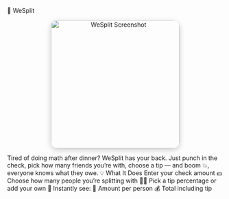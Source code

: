 🍕 WeSplit
<p align="center"> <img src="https://github.com/user-attachments/assets/6d6dd89f-0f6d-43b1-8451-cf5eae197092" alt="WeSplit Screenshot" width="300" style="border-radius: 16px; box-shadow: 0 4px 14px rgba(0,0,0,0.2);" /> </p>
Tired of doing math after dinner?
WeSplit has your back. Just punch in the check, pick how many friends you’re with, choose a tip — and boom 💥, everyone knows what they owe.
💡 What It Does
Enter your check amount 💵
Choose how many people you’re splitting with 👯‍♀️
Pick a tip percentage or add your own 🧮
Instantly see:
💸 Amount per person
💰 Total including tip
